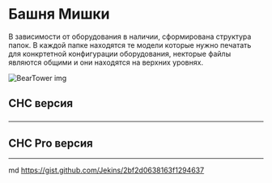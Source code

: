 # Башня Мишки
 
 В зависимости от оборудования в наличии, сформирована структура папок.
 В каждой папке находятся те модели которые нужно печатать для конкртетной конфигурации оборудования, некторые файлы являются общими и они находятся на верхних уровнях.
 
![BearTower img](IMG/BearTower.jpg)


##  CHC версия
###
---
##  CHC Pro версия
---

md
 https://gist.github.com/Jekins/2bf2d0638163f1294637